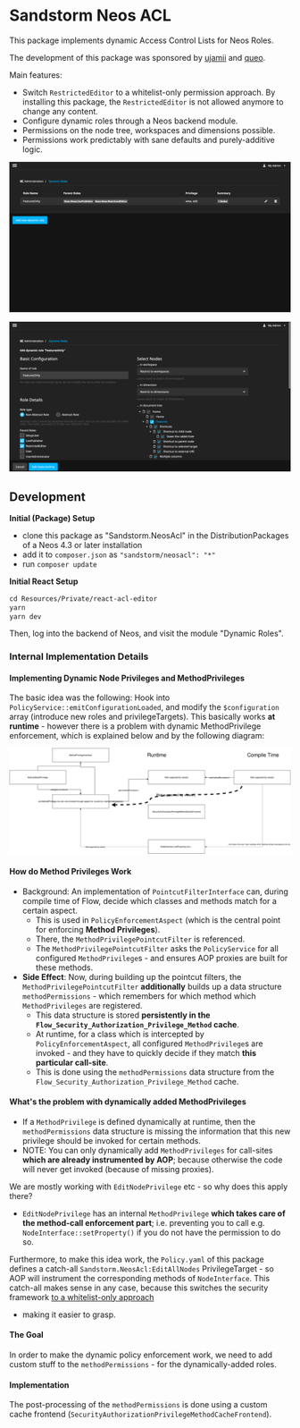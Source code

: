 # Sandstorm Neos ACL

This package implements dynamic Access Control Lists for Neos Roles.

The development of this package was sponsored by [ujamii](https://www.ujamii.com/) and [queo](https://www.queo.de). 

Main features:

- Switch `RestrictedEditor` to a whitelist-only permission approach. By installing this package, the `RestrictedEditor` is
  not allowed anymore to change any content.
- Configure dynamic roles through a Neos backend module.
- Permissions on the node tree, workspaces and dimensions possible.
- Permissions work predictably with sane defaults and purely-additive logic.

![listing](./Documentation/listing.png)

![edit](./Documentation/edit.png)

## Development 

**Initial (Package) Setup**

- clone this package as "Sandstorm.NeosAcl" in the DistributionPackages of a Neos 4.3 or later installation
- add it to `composer.json` as `"sandstorm/neosacl": "*"`
- run `composer update`
 
**Initial React Setup**

```
cd Resources/Private/react-acl-editor
yarn
yarn dev
```

Then, log into the backend of Neos, and visit the module "Dynamic Roles".


### Internal Implementation Details

#### Implementing Dynamic Node Privileges and MethodPrivileges

The basic idea was the following: Hook into `PolicyService::emitConfigurationLoaded`, and modify the `$configuration` array (introduce new roles
and privilegeTargets). This basically works **at runtime** - however there is a problem with dynamic MethodPrivilege enforcement, which is
explained below and by the following diagram:

![Concept](./Documentation/DynamicMethodPrivileges.svg)

#### How do Method Privileges Work

- Background: An implementation of `PointcutFilterInterface` can, during compile time of Flow, decide which classes
  and methods match for a certain aspect.
  - This is used in `PolicyEnforcementAspect` (which is the central point for enforcing **Method Privileges**).
  - There, the `MethodPrivilegePointcutFilter` is referenced.
  - The `MethodPrivilegePointcutFilter` asks the `PolicyService` for all configured `MethodPrivilege`s - and ensures
    AOP proxies are built for these methods.
- **Side Effect**: Now, during building up the pointcut filters, the `MethodPrivilegePointcutFilter` **additionally** builds up
  a data structure `methodPermissions` - which remembers for which method which `MethodPrivileges` are registered.
  - This data structure is stored **persistently in the `Flow_Security_Authorization_Privilege_Method` cache**.
  - At runtime, for a class which is intercepted by `PolicyEnforcementAspect`, all configured `MethodPrivilege`s are
    invoked - and they have to quickly decide if they match **this particular call-site**.
  - This is done using the `methodPermissions` data structure from the `Flow_Security_Authorization_Privilege_Method` cache.

#### What's the problem with dynamically added MethodPrivileges

- If a `MethodPrivilege` is defined dynamically at runtime, then the `methodPermissions` data structure is missing
  the information that this new privilege should be invoked for certain methods.
- NOTE: You can only dynamically add `MethodPrivileges` for call-sites **which are already instrumented by AOP**;
  because otherwise the code will never get invoked (because of missing proxies).

We are mostly working with `EditNodePrivilege` etc - so why does this apply there?

- `EditNodePrivilege` has an internal `MethodPrivilege` **which takes care of the method-call enforcement part**;
  i.e. preventing you to call e.g. `NodeInterface::setProperty()` if you do not have the permission to do so.

Furthermore, to make this idea work, the `Policy.yaml` of this package defines a catch-all `Sandstorm.NeosAcl:EditAllNodes`
PrivilegeTarget - so AOP will instrument the corresponding methods of `NodeInterface`. This catch-all makes sense
in any case, because this switches the security framework [to a whitelist-only approach](https://docs.neos.io/cms/manual/backend-permissions/real-world-examples#user-rights-for-part-of-a-page-tree)
- making it easier to grasp.

#### The Goal

In order to make the dynamic policy enforcement work, we need to add custom stuff to the `methodPermissions` - for
the dynamically-added roles.

#### Implementation

The post-processing of the `methodPermissions` is done using a custom cache frontend (`SecurityAuthorizationPrivilegeMethodCacheFrontend`).
